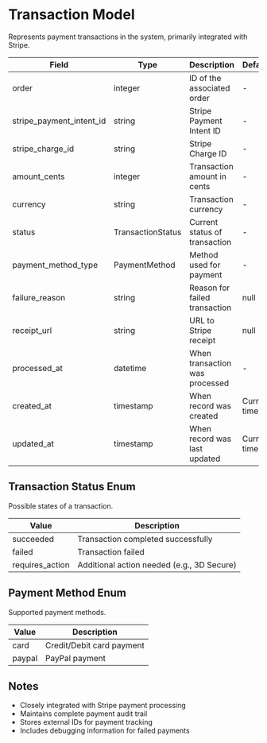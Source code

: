 # Transaction Model

Represents payment transactions in the system, primarily integrated with Stripe.

| Field | Type | Description | Default | Notes |
|-------|------|-------------|---------|-------|
| order | integer | ID of the associated order | - | Foreign key to Order |
| stripe_payment_intent_id | string | Stripe Payment Intent ID | - | For payment tracking |
| stripe_charge_id | string | Stripe Charge ID | - | For payment tracking |
| amount_cents | integer | Transaction amount in cents | - | Required |
| currency | string | Transaction currency | - | ISO currency code |
| status | TransactionStatus | Current status of transaction | - | See [TransactionStatus enum](#transaction-status-enum) |
| payment_method_type | PaymentMethod | Method used for payment | - | See [PaymentMethod enum](#payment-method-enum) |
| failure_reason | string | Reason for failed transaction | null | For debugging |
| receipt_url | string | URL to Stripe receipt | null | From Stripe |
| processed_at | datetime | When transaction was processed | - | |
| created_at | timestamp | When record was created | Current time | |
| updated_at | timestamp | When record was last updated | Current time | |

## Transaction Status Enum

Possible states of a transaction.

| Value | Description |
|-------|-------------|
| succeeded | Transaction completed successfully |
| failed | Transaction failed |
| requires_action | Additional action needed (e.g., 3D Secure) |

## Payment Method Enum

Supported payment methods.

| Value | Description |
|-------|-------------|
| card | Credit/Debit card payment |
| paypal | PayPal payment |

## Notes

- Closely integrated with Stripe payment processing
- Maintains complete payment audit trail
- Stores external IDs for payment tracking
- Includes debugging information for failed payments